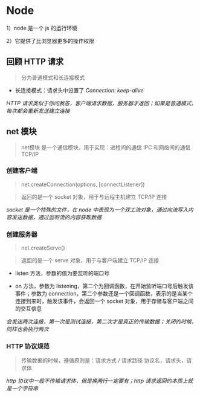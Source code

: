 # Node

1）node 是一个 js 的运行环境

2）它提供了比浏览器更多的操作权限

## 回顾 HTTP 请求

> 分为普通模式和长连接模式

- 长连接模式：请求头中设置了 _Connection: keep-alive_

_HTTP 请求类似于你问我答，客户端请求数据，服务器才返回；如果是普通模式，每次都会重新发送建立连接_

## net 模块

> net模块 是一个通信模块，用于实现：进程间的通信 IPC 和网络间的通信 TCP/IP

### 创建客户端

> net.createConnection(options, [connectListener])

> 返回的是一个 socket 对象，用于与远程主机建立 TCP/IP 连接

_socket 是一个特殊的文件，在 node 中表现为一个双工流对象，通过向流写入内容发送数据，通过监听流的内容获取数据_

### 创建服务器

> net.createServe()

> 返回的是一个 serve 对象，用于与客户端建立 TCP/IP 连接

- listen 方法，参数的值为要监听的端口号

- on 方法，参数为 listening，第二个为回调函数，在开始监听端口号后触发该事件；参数为 connection，第二个参数还是一个回调函数，表示的是当某个连接到来时，触发该事件，会返回一个 socket 对象，用于存储与客户端之间的交互信息

_会发送两次连接，第一次是测试连接，第二次才是真正的传输数据；关闭的时候，同样也会执行两次_

### HTTP 协议规范

> 传输数据的时候，遵循原则是：请求方式 / 请求路径 协议名，请求头，请求体

_http 协议中一般不传输请求体，但是换两行一定要有；http 请求返回的本质上就是一个字符串_

